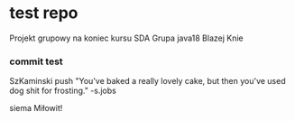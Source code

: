 # test repo

Projekt grupowy na koniec kursu SDA
Grupa java18
Blazej Knie



### commit test

SzKaminski push "You've baked a really lovely cake, but then you've used dog shit for frosting." -s.jobs


siema Miłowit! 